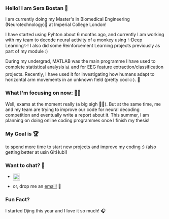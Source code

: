 ### Hello! I am Sera Bostan 👋

I am currently doing my Master's in Biomedical Engineering (Neurotechnology)🧠 at Imperial College London! 

I have started using Pyhton about 6 months ago, and currently I am working with my team to decode neural activity of a monkey using ✨Deep Learning✨! I also did some Reinforcement Learning projects previously as part of my module :)

During my undergrad, MATLAB was the main programme I have used to complete statistical analysis 📊 and for EEG feature extraction/classification projects.
Recently,  I have used it for investigating how humans adapt to horizontal arm movements in an unknown field (pretty cool☺). 🦾

### What I'm focusing on now: 🧘‍♀️
Well, exams at the moment really (a big sigh 😮‍💨). 
But at the same time, me and my team are trying to improve our code for neural decoding competition and eventually write a report about it. 
This summer, I am planning on doing online coding programmes once I finish my thesis! 

### My Goal is 🏆
to spend more time to start new projects and improve my coding :) (also getting better at usin GitHub!)

### Want to chat? 💬
- <a href="https://www.linkedin.com/in/sera-bostan/">
  <img align="left" alt="Sera's LinkedIN" width="22px" src="https://raw.githubusercontent.com/peterthehan/peterthehan/master/assets/linkedin.svg" />
</a>

- or, drop me an [email!](mailto:sera.bostan22@imperial.ac.uk) 📧

### Fun Fact?
I started Djing this year and I love it so much! 🎧
<!--
**serabos/serabos** is a ✨ _special_ ✨ repository because its `README.md` (this file) appears on your GitHub profile.

Here are some ideas to get you started:

- 🔭 I’m currently working on ...
- 🌱 I’m currently learning ...
- 👯 I’m looking to collaborate on ...
- 🤔 I’m looking for help with ...
- 💬 Ask me about ...
- 📫 How to reach me: ...
- 😄 Pronouns: ...
- ⚡ Fun fact: ...
-->
